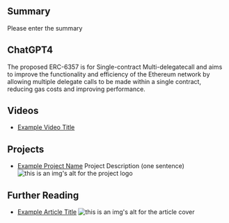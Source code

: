 ## Summary

Please enter the summary

## ChatGPT4

The proposed ERC-6357 is for Single-contract Multi-delegatecall and aims to improve the functionality and efficiency of the Ethereum network by allowing multiple delegate calls to be made within a single contract, reducing gas costs and improving performance.

## Videos

- [Example Video Title](https://www.youtube.com/watch?v=TDGq4aeevgY)

## Projects

- [Example Project Name](https://xxxx.xxx/xxxxx) Project Description (one sentence) ![this is an img's alt for the project logo](https://xxxx.xxx/project-logo.xxx)

## Further Reading

- [Example Article Title](https://xxxx.xxx/xxxxx) ![this is an img's alt for the article cover](https://xxxx.xxx/article-cover.xxx)
